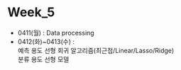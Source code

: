 # Week_5
- 0411(월) : Data processing 
- 0412(화)~0413(수) : <br>
예측 용도 선형 회귀 알고리즘(최근접/Linear/Lasso/Ridge)<br>
분류 용도 선형 모델<br>
